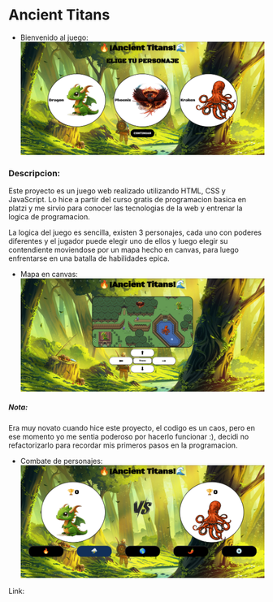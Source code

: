 # Ancient Titans

- Bienvenido al juego:
![inicio.png](images/README/inicio.png)

### Descripcion:
Este proyecto es un juego web realizado utilizando HTML, CSS y
JavaScript. Lo hice a partir del curso gratis de programacion
basica en platzi y me sirvio para conocer las tecnologias de 
la web y entrenar la logica de programacion.

La logica del juego es sencilla, existen 3 personajes, cada uno
con poderes diferentes y el jugador puede elegir uno de ellos
y luego elegir su contendiente moviendose por un mapa hecho en
canvas, para luego enfrentarse en una batalla de habilidades
epica.

- Mapa en canvas:
![mapa.png](images/README/mapa.png)

##### Nota:
Era muy novato cuando hice este proyecto, el codigo es un
caos, pero en ese momento yo me sentia poderoso por hacerlo 
funcionar :), decidi no refactorizarlo para recordar mis primeros
pasos en la programacion.



- Combate de personajes:
![combate.png](images/README/combate.png)

Link: 